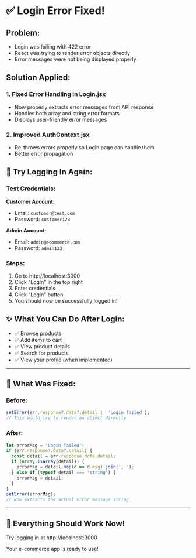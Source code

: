 # ✅ Login Error Fixed!

## Problem:
- Login was failing with 422 error
- React was trying to render error objects directly
- Error messages were not being displayed properly

## Solution Applied:

### 1. **Fixed Error Handling in Login.jsx**
- Now properly extracts error messages from API response
- Handles both array and string error formats
- Displays user-friendly error messages

### 2. **Improved AuthContext.jsx**
- Re-throws errors properly so Login page can handle them
- Better error propagation

## 🎉 Try Logging In Again:

### Test Credentials:
**Customer Account:**
- Email: `customer@test.com`
- Password: `customer123`

**Admin Account:**
- Email: `admin@ecommerce.com`
- Password: `admin123`

### Steps:
1. Go to http://localhost:3000
2. Click "Login" in the top right
3. Enter credentials
4. Click "Login" button
5. You should now be successfully logged in!

## ✨ What You Can Do After Login:

- ✅ Browse products
- ✅ Add items to cart
- ✅ View product details
- ✅ Search for products
- ✅ View your profile (when implemented)

---

## 🔧 What Was Fixed:

### Before:
```javascript
setError(err.response?.data?.detail || 'Login failed');
// This would try to render an object directly
```

### After:
```javascript
let errorMsg = 'Login failed';
if (err.response?.data?.detail) {
  const detail = err.response.data.detail;
  if (Array.isArray(detail)) {
    errorMsg = detail.map(d => d.msg).join(', ');
  } else if (typeof detail === 'string') {
    errorMsg = detail;
  }
}
setError(errorMsg);
// Now extracts the actual error message string
```

---

## 🚀 Everything Should Work Now!

Try logging in at http://localhost:3000

Your e-commerce app is ready to use!

